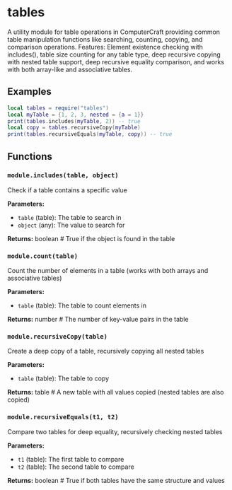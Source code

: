 # tables

A utility module for table operations in ComputerCraft providing common table manipulation functions like searching, counting, copying, and comparison operations. Features: Element existence checking with includes(), table size counting for any table type, deep recursive copying with nested table support, deep recursive equality comparison, and works with both array-like and associative tables.

## Examples

```lua
local tables = require("tables")
local myTable = {1, 2, 3, nested = {a = 1}}
print(tables.includes(myTable, 2)) -- true
local copy = tables.recursiveCopy(myTable)
print(tables.recursiveEquals(myTable, copy)) -- true
```

## Functions

### `module.includes(table, object)`

Check if a table contains a specific value

**Parameters:**

- `table` (table): The table to search in
- `object` (any): The value to search for

**Returns:** boolean # True if the object is found in the table

### `module.count(table)`

Count the number of elements in a table (works with both arrays and associative tables)

**Parameters:**

- `table` (table): The table to count elements in

**Returns:** number # The number of key-value pairs in the table

### `module.recursiveCopy(table)`

Create a deep copy of a table, recursively copying all nested tables

**Parameters:**

- `table` (table): The table to copy

**Returns:** table # A new table with all values copied (nested tables are also copied)

### `module.recursiveEquals(t1, t2)`

Compare two tables for deep equality, recursively checking nested tables

**Parameters:**

- `t1` (table): The first table to compare
- `t2` (table): The second table to compare

**Returns:** boolean # True if both tables have the same structure and values

